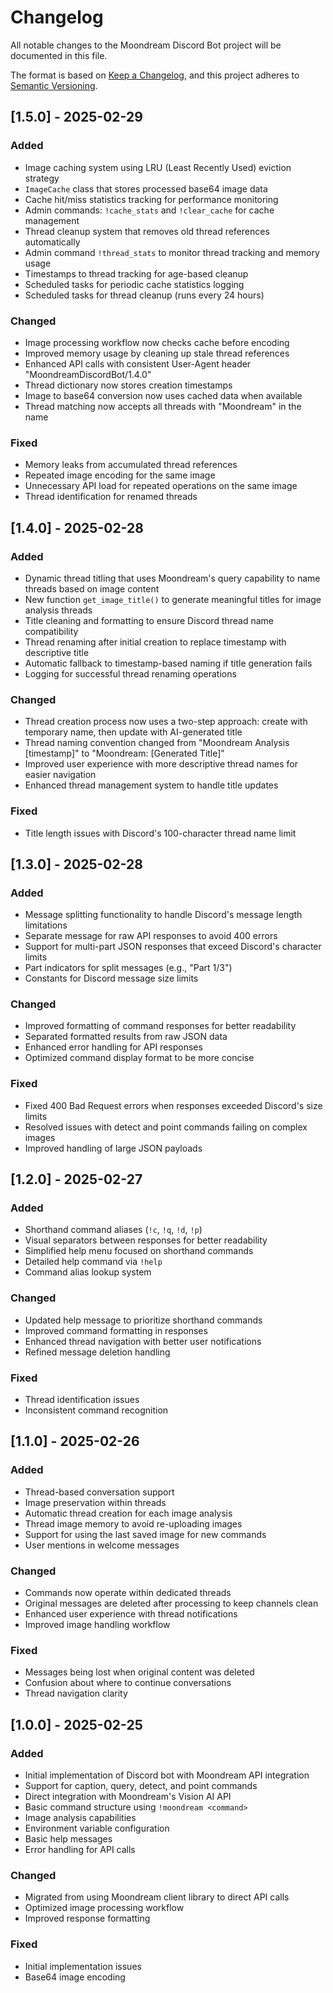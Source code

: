 # Changelog

All notable changes to the Moondream Discord Bot project will be documented in this file.

The format is based on [Keep a Changelog](https://keepachangelog.com/en/1.0.0/),
and this project adheres to [Semantic Versioning](https://semver.org/spec/v2.0.0.html).

## [1.5.0] - 2025-02-29

### Added
- Image caching system using LRU (Least Recently Used) eviction strategy
- `ImageCache` class that stores processed base64 image data
- Cache hit/miss statistics tracking for performance monitoring
- Admin commands: `!cache_stats` and `!clear_cache` for cache management
- Thread cleanup system that removes old thread references automatically
- Admin command `!thread_stats` to monitor thread tracking and memory usage
- Timestamps to thread tracking for age-based cleanup
- Scheduled tasks for periodic cache statistics logging
- Scheduled tasks for thread cleanup (runs every 24 hours)

### Changed
- Image processing workflow now checks cache before encoding
- Improved memory usage by cleaning up stale thread references
- Enhanced API calls with consistent User-Agent header "MoondreamDiscordBot/1.4.0"
- Thread dictionary now stores creation timestamps
- Image to base64 conversion now uses cached data when available
- Thread matching now accepts all threads with "Moondream" in the name

### Fixed
- Memory leaks from accumulated thread references
- Repeated image encoding for the same image
- Unnecessary API load for repeated operations on the same image
- Thread identification for renamed threads

## [1.4.0] - 2025-02-28

### Added
- Dynamic thread titling that uses Moondream's query capability to name threads based on image content
- New function `get_image_title()` to generate meaningful titles for image analysis threads
- Title cleaning and formatting to ensure Discord thread name compatibility
- Thread renaming after initial creation to replace timestamp with descriptive title
- Automatic fallback to timestamp-based naming if title generation fails
- Logging for successful thread renaming operations

### Changed
- Thread creation process now uses a two-step approach: create with temporary name, then update with AI-generated title
- Thread naming convention changed from "Moondream Analysis [timestamp]" to "Moondream: [Generated Title]"
- Improved user experience with more descriptive thread names for easier navigation
- Enhanced thread management system to handle title updates

### Fixed
- Title length issues with Discord's 100-character thread name limit

## [1.3.0] - 2025-02-28

### Added
- Message splitting functionality to handle Discord's message length limitations
- Separate message for raw API responses to avoid 400 errors
- Support for multi-part JSON responses that exceed Discord's character limits
- Part indicators for split messages (e.g., "Part 1/3")
- Constants for Discord message size limits

### Changed
- Improved formatting of command responses for better readability
- Separated formatted results from raw JSON data
- Enhanced error handling for API responses
- Optimized command display format to be more concise

### Fixed
- Fixed 400 Bad Request errors when responses exceeded Discord's size limits
- Resolved issues with detect and point commands failing on complex images
- Improved handling of large JSON payloads

## [1.2.0] - 2025-02-27

### Added
- Shorthand command aliases (`!c`, `!q`, `!d`, `!p`)
- Visual separators between responses for better readability
- Simplified help menu focused on shorthand commands
- Detailed help command via `!help`
- Command alias lookup system

### Changed
- Updated help message to prioritize shorthand commands
- Improved command formatting in responses
- Enhanced thread navigation with better user notifications
- Refined message deletion handling

### Fixed
- Thread identification issues
- Inconsistent command recognition

## [1.1.0] - 2025-02-26

### Added
- Thread-based conversation support
- Image preservation within threads
- Automatic thread creation for each image analysis
- Thread image memory to avoid re-uploading images
- Support for using the last saved image for new commands
- User mentions in welcome messages

### Changed
- Commands now operate within dedicated threads
- Original messages are deleted after processing to keep channels clean
- Enhanced user experience with thread notifications
- Improved image handling workflow

### Fixed
- Messages being lost when original content was deleted
- Confusion about where to continue conversations
- Thread navigation clarity

## [1.0.0] - 2025-02-25

### Added
- Initial implementation of Discord bot with Moondream API integration
- Support for caption, query, detect, and point commands
- Direct integration with Moondream's Vision AI API
- Basic command structure using `!moondream <command>`
- Image analysis capabilities
- Environment variable configuration
- Basic help messages
- Error handling for API calls

### Changed
- Migrated from using Moondream client library to direct API calls
- Optimized image processing workflow
- Improved response formatting

### Fixed
- Initial implementation issues
- Base64 image encoding